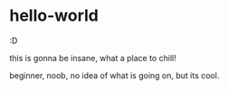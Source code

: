 # hello-world
:D


this is gonna be insane, what a place to chill!

beginner, noob, no idea of what is going on, but its cool.
